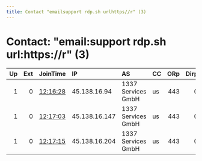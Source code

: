 ```yaml
---
title: Contact "emailsupport rdp.sh urlhttps//r" (3)
---
```


# Contact: "email:support rdp.sh url:https://r" (3)

|   Up |   Ext | JoinTime                                                                                              | IP            | AS                 | CC   |   ORp |   Dirp | OS    | Version   | Nickname   |   eFamMembers |
|-----:|------:|:------------------------------------------------------------------------------------------------------|:--------------|:-------------------|:-----|------:|-------:|:------|:----------|:-----------|--------------:|
|    1 |     0 | [12:16:28](https://nusenu.github.io/OrNetStats/w/relay/07DA591E5BB420E5D6460EF146EF6A8776EF6BA5.html) | 45.138.16.94  | 1337 Services GmbH | us   |   443 |      0 | Linux | 0.4.7.13  | RDPdotSH   |            12 |
|    1 |     0 | [12:17:03](https://nusenu.github.io/OrNetStats/w/relay/5EA52391D9CEAF1D2075BCBAF05BF19AED16E1E6.html) | 45.138.16.147 | 1337 Services GmbH | us   |   443 |      0 | Linux | 0.4.7.13  | RDPdotSH   |            12 |
|    1 |     0 | [12:17:15](https://nusenu.github.io/OrNetStats/w/relay/73FDFA03FD6AF2835E144801D08E1DB75368B730.html) | 45.138.16.204 | 1337 Services GmbH | us   |   443 |      0 | Linux | 0.4.7.13  | RDPdotSH   |            12 |
